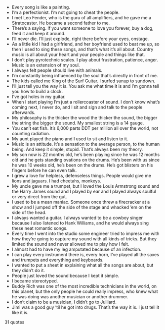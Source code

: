  - Every song is like a painting.
 - I’m a perfectionist. I’m not going to cheat the people.
 - I met Leo Fender, who is the guru of all amplifiers, and he gave me a Stratocaster. He became a second father to me.
 - There’s a saying. If you want someone to love you forever, buy a dog, feed it and keep it around.
 - I’ll never die. I’ll just explode, right there before your eyes, onstage.
 - As a little kid I had a girlfriend, and her boyfriend used to beat me up, so then I used to sing these songs, and that’s what it’s all about. Country music is all about your heart and your people and things like that.
 - I don’t play pyrotechnic scales. I play about frustration, patience, anger. Music is an extension of my soul.
 - I always felt people should live with animals.
 - I’m constantly being influenced by the soul that’s directly in front of me.
 - The kids called me King of the Surf Guitar. I surfed sunup to sundown.
 - I’ll just tell you the way it is. You ask me what time it is and I’m gonna tell you how to build a clock.
 - I’ve got holes in my guitar.
 - When I start playing I’m just a rollercoaster of sound. I don’t know what’s coming next, I never do, and I sit and sign and talk to the people afterwards.
 - My philosophy is the thicker the wood the thicker the sound, the bigger the string the bigger the sound. My smallest string is a 14 gauge.
 - You can’t eat fish. It’s 6,000 parts DDT per million all over the world, not counting radiation.
 - My aunt played the piano and I used to sit and listen to it.
 - Music is an attitude. It’s a sensation to the average person, to the human being. And keep it simple, stupid. That’s always been my theory.
 - My son now is 22 months old, he’s been playing since he was 12 months old and he gets standing ovations on the drums. He’s been with us since he was 10 weeks old, he’s been on the drums. He’s got blisters on his fingers before he can even talk.
 - I grew a love for helpless, defenseless things. People would give me lions and jaguars. I had cheetahs, monkeys.
 - My uncle gave me a trumpet, but I loved the Louis Armstrong sound and the Harry James sound and I played by ear and I played always soulful or very direct from the gut.
 - I used to be a mean maniac. Someone once threw a firecracker at a show and I jumped off the side of the stage and whacked ’em on the side of the head.
 - I always wanted a guitar. I always wanted to be a cowboy singer because I also listened to Hank Williams, and he would always sing these neat romantic songs.
 - Every time I went into the studio some engineer tried to impress me with how they’re going to capture my sound with all kinds of tricks. But they limited the sound and never allowed me to play how I felt.
 - I almost had to have my leg amputated because of an infection.
 - I can play every instrument there is, every horn, I’ve played all the saxes and trumpets and everything and keyboards.
 - I wanted to put a sheet in explaining what all the songs are about, but they didn’t do it.
 - People just loved the sound because I kept it simple.
 - I became stereotyped.
 - Buddy Rich was one of the most incredible technicians in the world, on this planet, but the only people he could really impress, who knew what he was doing was another musician or another drummer.
 - I don’t claim to be a musician, I didn’t go to Julliard.
 - Jimi was a good guy ’til he got into drugs. That’s the way it is. I just tell it like it is.

31 quotes